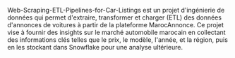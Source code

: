 Web-Scraping-ETL-Pipelines-for-Car-Listings est un projet d'ingénierie de données qui permet d'extraire, transformer et charger (ETL) des données d'annonces de voitures à partir de la plateforme MarocAnnonce. Ce projet vise à fournir des insights sur le marché automobile marocain en collectant des informations clés telles que le prix, le modèle, l'année, et la région, puis en les stockant dans Snowflake pour une analyse ultérieure.
